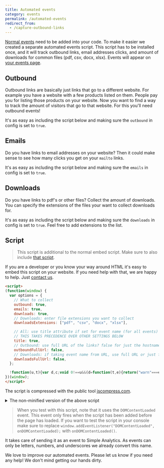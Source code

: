 ```yaml
---
title: Automated events
category: events
permalink: /automated-events
redirect_from:
  - /capture-outbound-links
---
```


[Normal events](/events) need to be added into your code. To make it easier we created a separate automated events script. This script has to be installed once, and it will track outbound links, email addresses clicks, and amount of downloads for common files (pdf, csv, docx, xlsx). Events will appear on [your events page](https://simpleanalytics.com/select-website/events).

## Outbound

Outbound links are basically just links that go to a different website. For example you have a website with a few products listed on them. People pay you for listing those products on your website. Now you want to find a way to track the amount of visitors that go to that website. For this you'll need outbound events!

It's as easy as including the script below and making sure the `outbound` in config is set to `true`.

## Emails

Do you have links to email addresses on your website? Then it could make sense to see how many clicks you get on your `mailto` links.

It's as easy as including the script below and making sure the `emails` in config is set to `true`.

## Downloads

Do you have links to pdf's or other files? Collect the amount of downloads. You can specify the extensions of the files your want to collect downloads for.

It's as easy as including the script below and making sure the `downloads` in config is set to `true`. Feel free to add extensions to the list.

## Script

> This script is additional to the normal embed script. Make sure to also include [that script](/script).

If you are a developer or you know your way around HTML it's easy to embed this script on your website. If you need help with that, we are happy to help. Just [contact us](https://simpleanalytics.com/contact).

<!-- prettier-ignore -->
```html
<script>
(function(window) {
  var options = {
    // What to collect
    outbound: true,
    emails: true,
    downloads: true,
    // Downloads: enter file extensions you want to collect
    downloadsExtensions: ["pdf", "csv", "docx", "xlsx"],

    // All: use title attribute if set for event name (for all events)
    // THIS TAKES PRECEDENCE OVER OTHER SETTINGS BELOW
    title: true,
    // Outbound: use full URL of the links? false for just the hostname
    outboundFullUrl: false,
    // Downloads: if taking event name from URL, use full URL or just filename (default)
    downloadsFullUrl: false,
  };

  !function(u,t){var d,c;void 0!==u&&(d=function(t,e){return("warn"===e?console.warn:console.log)("Simple Analytics automated events: "+t)},void 0===(c=t)&&d("options object not found, please specify","warn"),u.saAutomatedLink=function(t,e){try{if(!t)return d("no element found");function n(){o||t.hasAttribute("target")||(document.location=t.getAttribute("href")),o=!0}var o=!1;if(u.sa_event){var a=t.hostname,s=t.pathname,i=!1;if(c.title&&t.hasAttribute("title")&&(""!=(l=t.getAttribute("title").trim())&&(i=!0)),i)r=l;else switch(e){case"outbound":r=a+(c.outboundFullUrl?s:"");break;case"download":r=c.downloadsFullUrl?a+s:s.split("/").pop();break;case"email":var r=(t.getAttribute("href").split(":")[1]||"").split("?")[0]}var l=e+"_"+r.replace(/[^a-z0-9]+/gi,"_").replace(/(^_+|_+$)/g,"");return sa_event(l,n),d("collected "+l),u.setTimeout(n,5e3)}return d("sa_event is not defined","warn"),n()}catch(t){d(t.message,"warn")}},u.addEventListener("DOMContentLoaded",function(){try{for(var t=document.getElementsByTagName("a"),e=0;e<t.length;e++){var n=t[e],o=!1;n.getAttribute("onclick")||(c.downloads&&/^https?:\/\//i.test(n.href)&&new RegExp(".("+(c.downloadsExtensions||[]).join("|")+")","i").test(n.pathname)?o="download":c.outbound&&/^https?:\/\//i.test(n.href)&&n.hostname!==u.location.hostname?o="outbound":c.emails&&/^mailto:/i.test(n.href)&&(o="email"),o&&(o="saAutomatedLink(this, '"+o+"');",n.hasAttribute("target")&&"_self"!==n.getAttribute("target")||(o+=" return false;"),n.setAttribute("onclick",o)))}}catch(t){d(t.message,"warn")}}))}(window,options);
})(window);
</script>
```

The script is compressed with the public tool [jscompress.com](https://jscompress.com/).

<details markdown="1">
<summary>The non-minified version of the above script</summary>

```html
<script>
  (function saAutomatedEvents(window) {
    // Skip server side rendered pages
    if (typeof window === "undefined") return;

    var options = {
      // What to collect
      outbound: true,
      emails: true,
      downloads: true,
      // Downloads: enter file extensions you want to collect
      downloadsExtensions: ["pdf", "csv", "docx", "xlsx"],

      // All: use title attribute if set for event name (for all events)
      // THIS TAKES PRECEDENCE OVER OTHER SETTINGS BELOW
      title: true,
      // Outbound: use full URL of the links? false for just the hostname
      outboundFullUrl: false,
      // Downloads: if taking event name from URL, use full URL or just filename (default)
      downloadsFullUrl: false,
    };

    var log = function (message, type) {
      var logger = type === "warn" ? console.warn : console.log;
      return logger("Simple Analytics automated events: " + message);
    };

    // For minifying the script
    var optionsLink = options;

    if (typeof optionsLink === "undefined")
      log("options object not found, please specify", "warn");

    window.saAutomatedLink = function saAutomatedLink(element, type) {
      try {
        if (!element) return log("no element found");
        var sent = false;

        var callback = function () {
          if (!sent && !element.hasAttribute("target"))
            document.location = element.getAttribute("href");
          sent = true;
        };

        if (window.sa_event) {
          var hostname = element.hostname;
          var pathname = element.pathname;
          var useTitle = false;
          if (optionsLink.title && element.hasAttribute("title")) {
            var theTitle = element.getAttribute("title").trim();
            if (theTitle != "") useTitle = true;
          }

          var event;

          if (useTitle) {
            event = theTitle;
          } else {
            switch (type) {
              case "outbound": {
                event =
                  hostname + (optionsLink.outboundFullUrl ? pathname : "");
                break;
              }
              case "download": {
                event = optionsLink.downloadsFullUrl
                  ? hostname + pathname
                  : pathname.split("/").pop();
                break;
              }
              case "email": {
                var href = element.getAttribute("href");
                event = (href.split(":")[1] || "").split("?")[0];
                break;
              }
            }
          }

          var clean =
            type +
            "_" +
            event.replace(/[^a-z0-9]+/gi, "_").replace(/(^_+|_+$)/g, "");

          sa_event(clean, callback);

          log("collected " + clean);

          return window.setTimeout(callback, 5000);
        } else {
          log("sa_event is not defined", "warn");
          return callback();
        }
      } catch (error) {
        log(error.message, "warn");
      }
    };

    function onDOMContentLoaded() {
      try {
        var a = document.getElementsByTagName("a");

        // Loop over all links on the page
        for (var i = 0; i < a.length; i++) {
          var link = a[i];
          var collect = false;

          // We don't want to overwrite website behaviour so we check for the onclick attribute
          if (!link.getAttribute("onclick")) {

            // Collect download clicks
            if (
              optionsLink.downloads &&
              /^https?:\/\//i.test(link.href) &&
              new RegExp(
                "\.(" + (optionsLink.downloadsExtensions || []).join("|") + ")",
                "i"
              ).test(link.pathname)
            ) {
              collect = "download";

              // Collect outbound links clicks
            } else if (
              optionsLink.outbound &&
              /^https?:\/\//i.test(link.href) &&
              link.hostname !== window.location.hostname
            ) {
              collect = "outbound";

              // Collect email clicks
            } else if (optionsLink.emails && /^mailto:/i.test(link.href)) {
              collect = "email";
            }

            if (collect) {
              var onClickAttribute =
                "saAutomatedLink(this, '" + collect + "');";

              if (
                !link.hasAttribute("target") ||
                link.getAttribute("target") === "_self"
              )
                onClickAttribute += " return false;";

              link.setAttribute("onclick", onClickAttribute);
            }
          }
        }
      } catch (error) {
        log(error.message, "warn");
      }
    }

    window.addEventListener("DOMContentLoaded", onDOMContentLoaded);
  })(window);
</script>
```

> You can compress above code (after changing the options) via [jscompress.com](https://jscompress.com/).

</details>

> When you test with this script, note that it uses the `DOMContentLoaded` event. This event only fires when the script has been added before the page has loaded. If you want to test the script in your console make sure to replace <code>window.addEventListener("DOMContentLoaded", onDOMContentLoaded);</code> with `onDOMContentLoaded()`.

It takes care of sending it as an event to Simple Analytics. As events can only be letters, numbers, and underscores we already convert this name.

We love to improve our automated events. Please let us know if you need any help! We don't mind getting our hands dirty.
